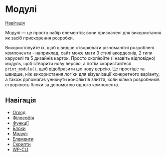 # Модулі

[Навігація](#documentation-navigation)

Модулі — це просто набір елементів; вони призначені для використання як засіб прискорення розробки.

Використовуйте їх, щоб швидше створювати різноманітні розроблені компоненти - наприклад, сайт може мати 3 стилі акордеонів, 2 типи каруселі та 5 дизайнів карток. Просто скопіюйте (і назвіть відповідно) модуль, щоб створити нову версію, а потім скористайтеся `print_module()`, щоб відобразити цю нову версію. Це простіше та швидше, ніж використання логіки для візуалізації конкретного варіанту, а також допомагає уникнути конфліктів злиття, коли кілька розробників створюють блоки за допомогою одного компонента.

## Навігація

-   [Огляд](Home.md)
-   [Філософія](Philosophy.md)
-   [Функції](Functions.md)
-   [Блоки](Blocks.md)
-   [Модулі](Modules.md)
-   [Елементи](Elements.md)
-   [Скрипти](Scripts.md)
-   [WP-CLI](WP-CLI.md)
